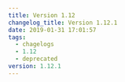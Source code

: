 ```yaml
---
title: Version 1.12
changelog_title: Version 1.12.1
date: 2019-01-31 17:01:57
tags:
  - chagelogs
  - 1.12
  - deprecated
version: 1.12.1
---
```


<script src="https://gist.github.com/spinnaker-release/349d826502e0bc0a3e4a7ec247b9e8b4.js"/>
